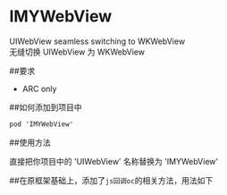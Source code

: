 # IMYWebView
UIWebView seamless switching to WKWebView <br>
无缝切换 UIWebView 为 WKWebView  

##要求


* ARC only

##如何添加到项目中

```objective-c
pod 'IMYWebView'
```

##使用方法

直接把你项目中的 'UIWebView' 名称替换为 'IMYWebView'

##在原框架基础上，添加了`js回调oc`的相关方法，用法如下


